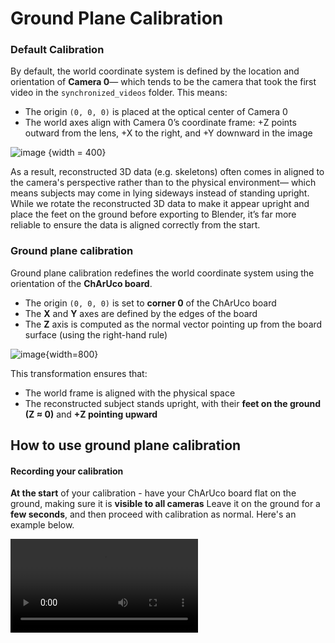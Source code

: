 # Ground Plane Calibration

### Default Calibration
By default, the world coordinate system is defined by the location and orientation of **Camera 0**— which tends to be the camera that took the first video in the `synchronized_videos` folder. This means:
- The origin `(0, 0, 0)` is placed at the optical center of Camera 0
- The world axes align with Camera 0’s coordinate frame: +Z points outward from the lens, +X to the right, and +Y downward in the image

![image](cam0_as_origin_v2.png) {width = 400}

As a result, reconstructed 3D data (e.g. skeletons) often comes in aligned to the camera's perspective rather than to the physical environment— which means subjects may come in lying sideways instead of standing upright.
While we rotate the reconstructed 3D data to make it appear upright and place the feet on the ground before exporting to Blender, it’s far more reliable to ensure the data is aligned correctly from the start.


### Ground plane calibration
Ground plane calibration redefines the world coordinate system using the orientation of the **ChArUco board**.

- The origin `(0, 0, 0)` is set to **corner 0** of the ChArUco board
- The **X** and **Y** axes are defined by the edges of the board
- The **Z** axis is computed as the normal vector pointing up from the board surface (using the right-hand rule)

![image](charuco_as_groundplane.png){width=800}

This transformation ensures that:
- The world frame is aligned with the physical space
- The reconstructed subject stands upright, with their **feet on the ground (Z ≈ 0)** and **+Z pointing upward**


## How to use ground plane calibration
#### Recording your calibration
**At the start** of your calibration - have your ChArUco board flat on the ground, making sure it is **visible to all cameras**
Leave it on the ground for a **few seconds**, and then proceed with calibration as normal.
Here's an example below.

<video src="groundplane_calibration.mp4"/> 

#### Processing your calibration
**If recording your calibration through the FreeMoCap software:**

![image](how_to_recording_calibration.png)

1. Choose the `Record Calibration Videos` option. Set all other parameters (e.g. square size) as normal
2. Check the `Use Charuco as groundplane` checkbox and then proceed with recording your calibration according to the instructions above

**If processing an external calibration recording/reprocessing an existing calibration recording:**

